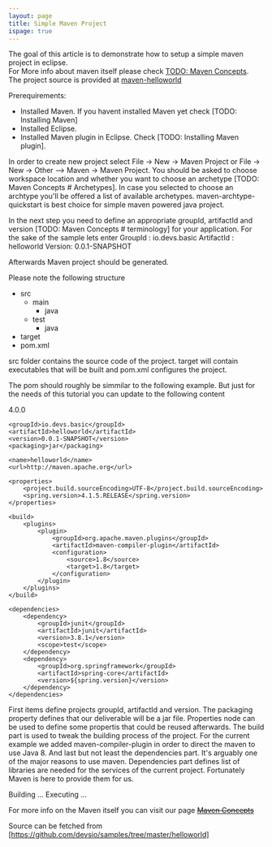 ```yaml
---
layout: page
title: Simple Maven Project
ispage: true
---
```



The goal of this article is to demonstrate how to setup a simple maven project in eclipse.  
For More info about maven itself please check [TODO: Maven Concepts]().  
The project source is provided at [maven-helloworld](https://github.com/devsio/samples/tree/master/helloworld) 


Prerequirements:

* Installed Maven. If you havent installed Maven yet check [TODO: Installing Maven]
* Installed Eclipse. 
* Installed Maven plugin in Eclipse. Check [TODO: Installing Maven plugin].

In order to create new project select File -> New -> Maven Project or File -> New -> Other --> Maven -> Maven Project. 
You should be asked to choose workspace location and whether you want to choose an archetype [TODO: Maven Concepts # Archetypes].
In case you selected to choose an archtype you'll be offered a list of available archetypes. 
maven-archtype-quickstart is best choice for simple maven powered java project. 

In the next step you need to define an appropriate groupId, artifactId and version [TODO: Maven Concepts # terminology] for your application.
For the sake of the sample lets enter
 GroupId : io.devs.basic
 ArtifactId : helloworld
 Version: 0.0.1-SNAPSHOT

Afterwards Maven project should be generated. 

Please note the following structure
- src
  - main
    - java
  - test
    - java
- target
- pom.xml

src folder contains the source code of the project. target will contain executables that will be built and pom.xml configures the project.

The pom should roughly be simmilar to the following example. But just for the needs of this tutorial you can update to the following content


<project xmlns="http://maven.apache.org/POM/4.0.0" xmlns:xsi="http://www.w3.org/2001/XMLSchema-instance"
	xsi:schemaLocation="http://maven.apache.org/POM/4.0.0 http://maven.apache.org/xsd/maven-4.0.0.xsd">
	<modelVersion>4.0.0</modelVersion>

	<groupId>io.devs.basic</groupId>
	<artifactId>helloworld</artifactId>
	<version>0.0.1-SNAPSHOT</version>
	<packaging>jar</packaging>

	<name>helloworld</name>
	<url>http://maven.apache.org</url>

	<properties>
		<project.build.sourceEncoding>UTF-8</project.build.sourceEncoding>
		<spring.version>4.1.5.RELEASE</spring.version>
	</properties>

	<build>
		<plugins>
			<plugin>
				<groupId>org.apache.maven.plugins</groupId>
				<artifactId>maven-compiler-plugin</artifactId>
				<configuration>
					<source>1.8</source>
					<target>1.8</target>
				</configuration>
			</plugin>
		</plugins>
	</build>

	<dependencies>
		<dependency>
			<groupId>junit</groupId>
			<artifactId>junit</artifactId>
			<version>3.8.1</version>
			<scope>test</scope>
		</dependency>
		<dependency>
			<groupId>org.springframework</groupId>
			<artifactId>spring-core</artifactId>
			<version>${spring.version}</version>
		</dependency>
	</dependencies>
</project>



First items define projects groupId, artifactId and version. The packaging property defines that our deliverable will be a jar file. 
Properties node can be used to define some propertis that could be reused afterwards. 
The build part is used to tweak the building process of the project. For the current example we added maven-compiler-plugin in order to direct the maven to use Java 8. 
And last but not least the dependencies part. It's arguably one of the major reasons to use maven. Dependencies part defines list of libraries are needed for the services of the current project. Fortunately Maven is here to provide them for us. 

Building 
...
Executing
...

For more info on the Maven itself you can visit our page ~~[Maven Concepts]()~~


Source can be fetched from [https://github.com/devsio/samples/tree/master/helloworld]

